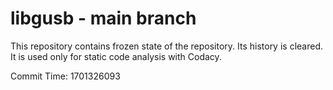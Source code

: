 # libgusb - main branch

This repository contains frozen state of the repository.
Its history is cleared. It is used only for static code
analysis with Codacy.

Commit Time: 1701326093